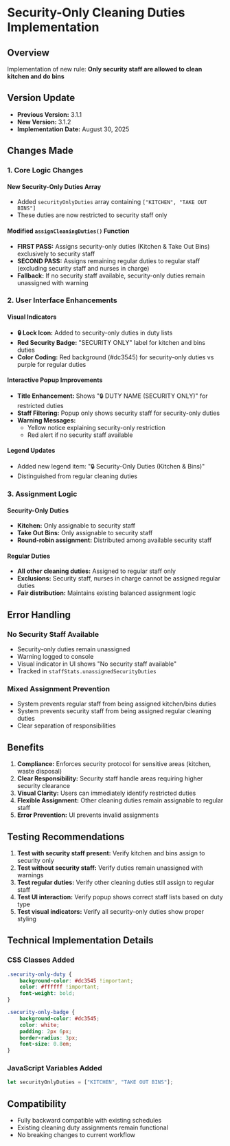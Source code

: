 # Security-Only Cleaning Duties Implementation

## Overview
Implementation of new rule: **Only security staff are allowed to clean kitchen and do bins**

## Version Update
- **Previous Version:** 3.1.1
- **New Version:** 3.1.2
- **Implementation Date:** August 30, 2025

## Changes Made

### 1. Core Logic Changes

#### New Security-Only Duties Array
- Added `securityOnlyDuties` array containing `["KITCHEN", "TAKE OUT BINS"]`
- These duties are now restricted to security staff only

#### Modified `assignCleaningDuties()` Function
- **FIRST PASS:** Assigns security-only duties (Kitchen & Take Out Bins) exclusively to security staff
- **SECOND PASS:** Assigns remaining regular duties to regular staff (excluding security staff and nurses in charge)
- **Fallback:** If no security staff available, security-only duties remain unassigned with warning

### 2. User Interface Enhancements

#### Visual Indicators
- **🔒 Lock Icon:** Added to security-only duties in duty lists
- **Red Security Badge:** "SECURITY ONLY" label for kitchen and bins duties
- **Color Coding:** Red background (#dc3545) for security-only duties vs purple for regular duties

#### Interactive Popup Improvements
- **Title Enhancement:** Shows "🔒 DUTY NAME (SECURITY ONLY)" for restricted duties
- **Staff Filtering:** Popup only shows security staff for security-only duties
- **Warning Messages:** 
  - Yellow notice explaining security-only restriction
  - Red alert if no security staff available

#### Legend Updates
- Added new legend item: "🔒 Security-Only Duties (Kitchen & Bins)"
- Distinguished from regular cleaning duties

### 3. Assignment Logic

#### Security-Only Duties
- **Kitchen:** Only assignable to security staff
- **Take Out Bins:** Only assignable to security staff
- **Round-robin assignment:** Distributed among available security staff

#### Regular Duties
- **All other cleaning duties:** Assigned to regular staff only
- **Exclusions:** Security staff, nurses in charge cannot be assigned regular duties
- **Fair distribution:** Maintains existing balanced assignment logic

## Error Handling

### No Security Staff Available
- Security-only duties remain unassigned
- Warning logged to console
- Visual indicator in UI shows "No security staff available"
- Tracked in `staffStats.unassignedSecurityDuties`

### Mixed Assignment Prevention
- System prevents regular staff from being assigned kitchen/bins duties
- System prevents security staff from being assigned regular cleaning duties
- Clear separation of responsibilities

## Benefits

1. **Compliance:** Enforces security protocol for sensitive areas (kitchen, waste disposal)
2. **Clear Responsibility:** Security staff handle areas requiring higher security clearance
3. **Visual Clarity:** Users can immediately identify restricted duties
4. **Flexible Assignment:** Other cleaning duties remain assignable to regular staff
5. **Error Prevention:** UI prevents invalid assignments

## Testing Recommendations

1. **Test with security staff present:** Verify kitchen and bins assign to security only
2. **Test without security staff:** Verify duties remain unassigned with warnings
3. **Test regular duties:** Verify other cleaning duties still assign to regular staff
4. **Test UI interaction:** Verify popup shows correct staff lists based on duty type
5. **Test visual indicators:** Verify all security-only duties show proper styling

## Technical Implementation Details

### CSS Classes Added
```css
.security-only-duty {
    background-color: #dc3545 !important;
    color: #ffffff !important;
    font-weight: bold;
}

.security-only-badge {
    background-color: #dc3545;
    color: white;
    padding: 2px 6px;
    border-radius: 3px;
    font-size: 0.8em;
}
```

### JavaScript Variables Added
```javascript
let securityOnlyDuties = ["KITCHEN", "TAKE OUT BINS"];
```

## Compatibility
- Fully backward compatible with existing schedules
- Existing cleaning duty assignments remain functional
- No breaking changes to current workflow
